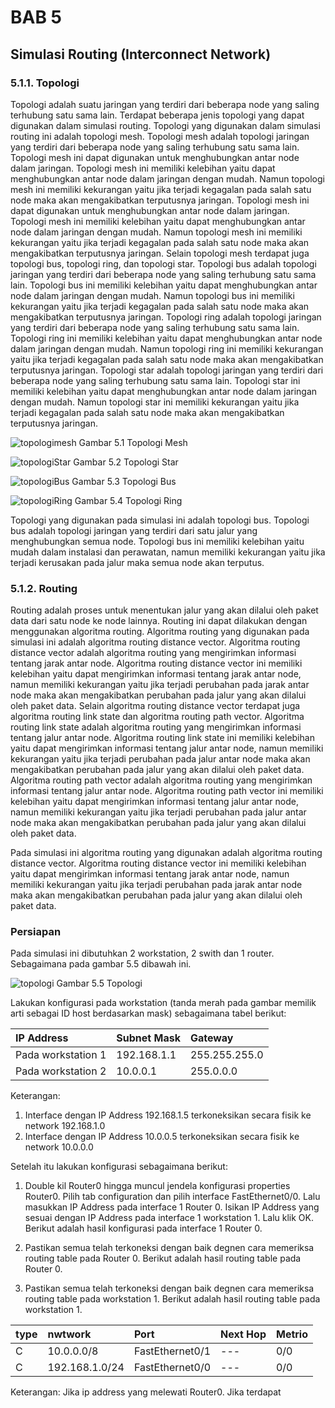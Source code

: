 # BAB 5
## Simulasi Routing (Interconnect Network)

### 5.1.1. Topologi
Topologi adalah suatu jaringan yang terdiri dari beberapa node yang saling terhubung satu sama lain. Terdapat beberapa jenis topologi yang dapat digunakan dalam simulasi routing. Topologi yang digunakan dalam simulasi routing ini adalah topologi mesh. Topologi mesh adalah topologi jaringan yang terdiri dari beberapa node yang saling terhubung satu sama lain. Topologi mesh ini dapat digunakan untuk menghubungkan antar node dalam jaringan. Topologi mesh ini memiliki kelebihan yaitu dapat menghubungkan antar node dalam jaringan dengan mudah. Namun topologi mesh ini memiliki kekurangan yaitu jika terjadi kegagalan pada salah satu node maka akan mengakibatkan terputusnya jaringan. Topologi mesh ini dapat digunakan untuk menghubungkan antar node dalam jaringan. Topologi mesh ini memiliki kelebihan yaitu dapat menghubungkan antar node dalam jaringan dengan mudah. Namun topologi mesh ini memiliki kekurangan yaitu jika terjadi kegagalan pada salah satu node maka akan mengakibatkan terputusnya jaringan. Selain topologi mesh terdapat juga topologi bus, topologi ring, dan topologi star. Topologi bus adalah topologi jaringan yang terdiri dari beberapa node yang saling terhubung satu sama lain. Topologi bus ini memiliki kelebihan yaitu dapat menghubungkan antar node dalam jaringan dengan mudah. Namun topologi bus ini memiliki kekurangan yaitu jika terjadi kegagalan pada salah satu node maka akan mengakibatkan terputusnya jaringan. Topologi ring adalah topologi jaringan yang terdiri dari beberapa node yang saling terhubung satu sama lain. Topologi ring ini memiliki kelebihan yaitu dapat menghubungkan antar node dalam jaringan dengan mudah. Namun topologi ring ini memiliki kekurangan yaitu jika terjadi kegagalan pada salah satu node maka akan mengakibatkan terputusnya jaringan. Topologi star adalah topologi jaringan yang terdiri dari beberapa node yang saling terhubung satu sama lain. Topologi star ini memiliki kelebihan yaitu dapat menghubungkan antar node dalam jaringan dengan mudah. Namun topologi star ini memiliki kekurangan yaitu jika terjadi kegagalan pada salah satu node maka akan mengakibatkan terputusnya jaringan.

![topologimesh](https://1.bp.blogspot.com/-RZINsoZZu_c/XXId4FugTrI/AAAAAAAABFk/ZRp9BoL1vBwOdDJf2pvurvkNgbI_khXLwCPcBGAYYCw/s1600/Mesh-Topology.jpg) Gambar 5.1 Topologi Mesh

![topologiStar](https://blue.kumparan.com/image/upload/fl_progressive,fl_lossy,c_fill,q_auto:best,w_640/v1634025439/12840e5e238e727addd798c417c1c3092774f04de10480d2926796f8a3465210.png) Gambar 5.2 Topologi Star

![topologiBus](https://www.maxmanroe.com/vid/wp-content/uploads/2018/01/Pengertian-Topologi-Bus-jaringan.jpg) Gambar 5.3 Topologi Bus

![topologiRing](https://i1.wp.com/www.maxmanroe.com/vid/wp-content/uploads/2018/01/Pengertian-Topologi-Ring.jpg?fit=700%2C452&ssl=1ß) Gambar 5.4 Topologi Ring

Topologi yang digunakan pada simulasi ini adalah topologi bus. Topologi bus adalah topologi jaringan yang terdiri dari satu jalur yang menghubungkan semua node. Topologi bus ini memiliki kelebihan yaitu mudah dalam instalasi dan perawatan, namun memiliki kekurangan yaitu jika terjadi kerusakan pada jalur maka semua node akan terputus. 

### 5.1.2. Routing
Routing adalah proses untuk menentukan jalur yang akan dilalui oleh paket data dari satu node ke node lainnya. Routing ini dapat dilakukan dengan menggunakan algoritma routing. Algoritma routing yang digunakan pada simulasi ini adalah algoritma routing distance vector. Algoritma routing distance vector adalah algoritma routing yang mengirimkan informasi tentang jarak antar node. Algoritma routing distance vector ini memiliki kelebihan yaitu dapat mengirimkan informasi tentang jarak antar node, namun memiliki kekurangan yaitu jika terjadi perubahan pada jarak antar node maka akan mengakibatkan perubahan pada jalur yang akan dilalui oleh paket data. Selain algoritma routing distance vector terdapat juga algoritma routing link state dan algoritma routing path vector. Algoritma routing link state adalah algoritma routing yang mengirimkan informasi tentang jalur antar node. Algoritma routing link state ini memiliki kelebihan yaitu dapat mengirimkan informasi tentang jalur antar node, namun memiliki kekurangan yaitu jika terjadi perubahan pada jalur antar node maka akan mengakibatkan perubahan pada jalur yang akan dilalui oleh paket data. Algoritma routing path vector adalah algoritma routing yang mengirimkan informasi tentang jalur antar node. Algoritma routing path vector ini memiliki kelebihan yaitu dapat mengirimkan informasi tentang jalur antar node, namun memiliki kekurangan yaitu jika terjadi perubahan pada jalur antar node maka akan mengakibatkan perubahan pada jalur yang akan dilalui oleh paket data.

Pada simulasi ini algoritma routing yang digunakan adalah algoritma routing distance vector. Algoritma routing distance vector ini memiliki kelebihan yaitu dapat mengirimkan informasi tentang jarak antar node, namun memiliki kekurangan yaitu jika terjadi perubahan pada jarak antar node maka akan mengakibatkan perubahan pada jalur yang akan dilalui oleh paket data.

### Persiapan
Pada simulasi ini dibutuhkan 2 workstation, 2 swith dan 1 router. Sebagaimana pada gambar 5.5 dibawah ini.

![topologi](https://1.bp.blogspot.com/-ahWk9dlr1Bo/YGWa3XgqGzI/AAAAAAAAFdQ/ekcN7_PLkos3PTOFT2aAC1pZnEiFcnwmACLcBGAsYHQ/s568/4%2BIlustrasi%2BUntuk%2BDua%2BJaringan%2BBerbeda%2BTerhubung%2Bdengan%2BRouter0.png) Gambar 5.5 Topologi


Lakukan konfigurasi pada workstation (tanda merah pada gambar memilik arti sebagai ID host berdasarkan mask) sebagaimana tabel berikut:

IP Address|Subnet Mask|Gateway|
:--|:--|:--|
Pada workstation 1|192.168.1.1|255.255.255.0|192 168.1.5|
Pada workstation 2|10.0.0.1|255.0.0.0|10.0.0.5|

Keterangan:
1. Interface dengan IP Address 192.168.1.5 terkoneksikan secara fisik ke network 192.168.1.0
2. Interface dengan IP Address 10.0.0.5 terkoneksikan secara fisik ke network 10.0.0.0

Setelah itu lakukan konfigurasi sebagaimana berikut:

1. Double kil Router0 hingga muncul jendela konfigurasi properties Router0. Pilih tab configuration dan pilih interface FastEthernet0/0. Lalu masukkan IP Address pada interface 1 Router 0. Isikan IP Address yang sesuai dengan IP Address pada interface 1 workstation 1. Lalu klik OK. Berikut adalah hasil konfigurasi pada interface 1 Router 0.

2. Pastikan semua telah terkoneksi dengan baik degnen cara memeriksa routing table pada Router 0. Berikut adalah hasil routing table pada Router 0.

3. Pastikan semua telah terkoneksi dengan baik degnen cara memeriksa routing table pada workstation 1. Berikut adalah hasil routing table pada workstation 1.

| type| nwtwork | Port | Next Hop | Metrio |
| :-- | :-- | :-- | :-- | :-- |
| C | 10.0.0.0/8 | FastEthernet0/1 | --- | 0/0|
| C | 192.168.1.0/24| FastEthernet0/0 | --- | 0/0|ß

Keterangan:
Jika ip address yang melewati Router0.
Jika terdapat 


